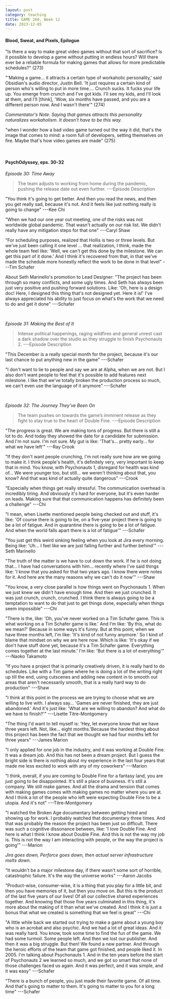 ```yaml
---
layout: post
category: teaching
title: GAME 260, Week 12
date: 2023-12-05
---
```


#### Blood, Sweat, and Pixels, Epilogue

"Is there a way to make great video games without that sort of sacrifice? Is it possible to develop a game without putting in endless hours? Will there ever be a reliable formula for making games that allows for more predictable schedules?" (273)

"'Making a game... it attracts a certain type of workaholic personality,' said Obsidian's audio director, Justin Bell. 'It just requires a certain kind of person who's willing to put in more time.... Crunch sucks. It fucks your life up. You emerge from crunch and I've got kids. I'll see my kids, and I'll look at them, and I'll [think], 'Wow, six months have passed, and you are a different person now. And I wasn't there'" (274)

*Commentator's Note: Saying that games attracts this personality naturalizes workaholism. It doesn't have to be this way.*

"when I wonder how a bad video game turned out the way it did, that's the image that comes to mind: a room full of developers, setting themselves on fire. Maybe that's how video games are made" (275)

<br>


#### PsychOdyssey, eps. 30-32

*Episode 30: Time Away*

> The team adjusts to working from home during the pandemic, pushing the release date out even further. ---Episode Description

"You think it's going to get better. And then you read the news, and then you get really sad, because it's not. And it feels like just nothing really is going to change" ---Kee Chi

"When we had our one year out meeting, one of the risks was not worldwide global pandemic. That wasn't actually on our risk list. We didn't really have any mitigation steps for that one" ---Caryl Shaw

"For scheduling purposes, realized that Hollis is two or three levels. But we've just been calling it one level ... that realization, I think, made the whole team feel like: 'Well, we can't get this done by the milestone. We can get this part of it done.' And I think it's recovered from that, in that we've made the schedule more honestly reflect the work to be done in that level" ---Tim Schafer

About Seth Marinello's promotion to Lead Designer: "The project has been through so many conflicts, and some ugly times. And Seth has always been just very positive and pushing forward solutions. Like: 'Oh, here is a design doc! Here, I designed this thing that's not designed yet. Here it is!' I've always appreciated his ability to just focus on what's the work that we need to do and get it done" ---Schafer

<br>


*Episode 31: Making the Best of It*

> Intense political happenings, raging wildfires and general unrest cast a dark shadow over the studio as they struggle to finish Psychonauts 2. ---Episode Description

"This December is a really special month for the project, because it's our last chance to put anything new in the game" ---Schafer

"I don't want to lie to people and say we are at Alpha, when we are not. But I also don't want people to feel that it's possible to add features next milestone. I like that we've totally broken the production process so much, we can't even use the language of it anymore" ---Schafer

<br>


*Episode 32: The Journey They've Been On*

> The team pushes on towards the game’s imminent release as they fight to stay true to the heart of Double Fine. ---Episode Description

"The progress is great. We are making tons of progress. But there is still a lot to do. And today they showed the date for a candidate for submission. And I'm not sure. I'm not sure. My gut is like: 'That's... pretty early... for what we have left'" ---Ray Crook

"If they don't want people crunching, I'm not really sure how are we going to make it. I think people's health, it's definitely very, very important to keep that in mind. You know, with Psychonauts 1, disregard for health was kind of... We were younger too, but still... we weren't thinking about that, you know? And that was kind of actually quite dangerous" ---Crook

"Especially when things get really stressful. The communication overhead is incredibly tiring. And obviously it's hard for everyone, but it's even harder on leads. Making sure that that communication happens has definitely been a challenge" ---Chi

"I mean, when Lisette mentioned people being checked out and stuff, it's like: 'Of course there is going to be, on a five-year project there is going to be a lot of fatigue. And in quarantine there is going to be a lot of fatigue. And when the world falls apart there is a lot of fatigue'" ---Schafer

"You just get this weird sinking feeling when you look at Jira every morning. Being like: 'Uh... I feel like we are just falling further and further behind'" ---Seth Marinello

"The truth of the matter is we have to cut down the work. If he is not doing that... I have had conversations with him... recently where I've said things like: 'I know that you asked for that two years ago. I know there were notes for it. And here are the many reasons why we can't do it now'" ---Shaw

"You know, a very close parallel is how things went on Psychonauts 1. When we just knew we didn't have enough time. And then we just crunched. It was just crunch, crunch, crunched. I think there is always going to be a temptation to want to do that just to get things done, especially when things seem impossible" ---Chi

"There is the, like: 'Oh, you've never worked on a Tim Schafer game. This is what working on a Tim Schafer game is like.' And I'm like: 'By this, what do we mean?' Because in some ways it's funny. But at this point, when we have three months left, I'm like: 'It's kind of not funny anymore.' So I kind of blame that mindset on why we are here now. Which is like: 'It's okay if we don't have stuff done yet, because it's a Tim Schafer game. Everything comes together at the last minute.' I'm like: 'But there is a lot of everything'" ---Naoko Takamoto

"If you have a project that is primarily creatively driven, it is really hard to do schedules. Like with a Tim game where he is doing a lot of the writing right up till the end, using cutscenes and adding new content in to smooth out areas that aren't necessarily smooth, that is a really hard way to do production" ---Shaw

"I think at this point in the process we are trying to choose what we are willing to live with. I always say... 'Games are never finished, they are just abandoned.' And it's just like: 'What are we willing to abandon? And what do we have to finish?'" ---Lisette Titre-Montgomery

"The thing I'd want to tell myself is: 'Hey, let everyone know that we have three years left. Not, like... eight months.'Because the hardest thing about this project has been the fact that we thought we had four months left for three years" ---James Marion

"I only applied for one job in the industry, and it was working at Double Fine. It was a dream job. And this has not been a dream project. But I guess the bright side is there is nothing about my experience in the last four years that made me less excited to work with any of my coworkers" ---Marion

"I think, overall, if you are coming to Double Fine for a fantasy land, you are just going to be disappointed. It's still a place of business. It's still a company. We still make games. And all the drama and tension that comes with making games comes with making games no matter where you are at. And I think a lot of the people who left were expecting Double Fine to be a utopia. And it's not" ---Titre-Montgomery

"I watched the Broken Age documentary between getting hired and showing up for work. I probably watched that documentary three times. And that was probably the reason the project has been just so difficult. There was such a cognitive dissonance between, like: 'I love Double Fine. And here is what I think I know about Double Fine. And this is not the way my job is. This is not the way I am interacting with people, or the way the project is going'" ---Marion

*Jira goes down, Perforce goes down, then actual server infrastructure melts down.*

"It wouldn't be a major milestone day, if there wasn't some sort of horrible, catastrophic failure. It's the way the universe works" ---Aaron Jacobs

"Product-wise, consumer-wise, it is a thing that you play for a little bit, and then you have memories of it, but then you move on. But this is the product of the last five years of our lives! Of all our collective shared experiences together. And knowing that those five years culminated in this thing, it's more about the making of it than what we've created. And I think it is just a bonus that what we created is something that we feel is great" ---Chi

"A little while back we started out trying to make a game about a young boy who is an acrobat and also psychic. And we had a lot of great ideas. And it was really hard. You know, took some time to find the fun of the game. We had some turmoil. Some people left. And then we lost our publisher. And then it was a big struggle. But then! We found a new partner. And through the heroic efforts of the team that game got finished, and people liked it. In 2005. I'm talking about Psychonauts 1. And in the ten years before the start of Psychonauts 2 we learned so much, and we got so smart that none of those challenges faced us again. And it was perfect, and it was simple, and it was easy" ---Schafer

"There is a bunch of people, you just made their favorite game. Of all time. And that's going to matter to them. It's going to matter to you for a long time" ---Schafer

<br>
